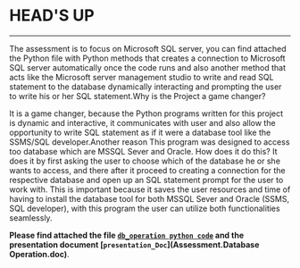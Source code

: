# HEAD'S UP

---
The assessment is to focus on Microsoft SQL server, you can find attached the Python file with Python methods that creates a connection to Microsoft SQL server 
automatically once the code runs and also another method that acts like the Microsoft server management studio to write and read SQL statement to the database
dynamically interacting and prompting the user to write his or her SQL statement.Why is the Project a game changer?  

It is a game changer, because the Python programs written for this project is dynamic and interactive, it communicates with user and also allow the opportunity to 
write SQL statement as if it were a database tool like the SSMS/SQL developer.Another reason This program was designed to access too database which are MSSQL Sever and Oracle. 
How does it do this? It does it by first asking the user to choose which of the database he or she wants to access, and there after it proceed to creating a connection for the 
respective database and open up an SQL statement prompt for the user to work with. This is important because it saves the user resources and time of having to install the database 
tool for both MSSQL Sever and Oracle (SSMS, SQL developer), with this program the user can utilize both functionalities seamlessly.  

**Please find attached the file [`db_operation python code`](db_operation.ipynb) and the presentation document [`presentation_Doc`](Assessment.Database Operation.doc)**.
